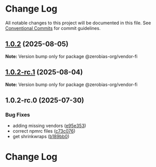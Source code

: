 # Change Log

All notable changes to this project will be documented in this file.
See [Conventional Commits](https://conventionalcommits.org) for commit guidelines.

## [1.0.2](https://github.com/zerobias-org/vendor/compare/@zerobias-org/vendor-fi@1.0.2-rc.1...@zerobias-org/vendor-fi@1.0.2) (2025-08-05)

**Note:** Version bump only for package @zerobias-org/vendor-fi





## [1.0.2-rc.1](https://github.com/zerobias-org/vendor/compare/@zerobias-org/vendor-fi@1.0.2-rc.0...@zerobias-org/vendor-fi@1.0.2-rc.1) (2025-08-04)

**Note:** Version bump only for package @zerobias-org/vendor-fi





## 1.0.2-rc.0 (2025-07-30)


### Bug Fixes

* adding missing vendors ([e95e353](https://github.com/zerobias-org/vendor/commit/e95e35309a1812973f4536f535eee460edc5414c))
* correct npmrc files ([c73c076](https://github.com/zerobias-org/vendor/commit/c73c0761e1e567cc0c2f0f8179725016d11caf8c))
* get shrinkwraps ([b189bb0](https://github.com/zerobias-org/vendor/commit/b189bb0cf53ad66427530ccc0eab7824527942d3))





# Change Log

